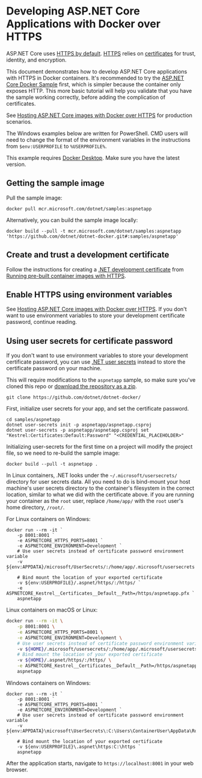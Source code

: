 # Developing ASP.NET Core Applications with Docker over HTTPS

ASP.NET Core uses [HTTPS by
default](https://docs.microsoft.com/aspnet/core/security/enforcing-ssl).
[HTTPS](https://en.wikipedia.org/wiki/HTTPS) relies on
[certificates](https://en.wikipedia.org/wiki/Public_key_certificate) for trust,
identity, and encryption.

This document demonstrates how to develop ASP.NET Core applications with HTTPS
in Docker containers. It's recommended to try the [ASP.NET Core Docker
Sample](README.md) first, which is simpler because the container only exposes
HTTP. This more basic tutorial will help you validate that you have the sample
working correctly, before adding the complication of certificates.

See [Hosting ASP.NET Core images with Docker over HTTPS](https://learn.microsoft.com/en-us/aspnet/core/security/docker-https)
for production scenarios.

The Windows examples below are written for PowerShell. CMD users will need to
change the format of the environment variables in the instructions from
`$env:USERPROFILE` to `%USERPROFILE%`.

This example requires [Docker
Desktop](https://www.docker.com/products/docker-desktop/). Make sure you have
the latest version.

## Getting the sample image

Pull the sample image:

```console
docker pull mcr.microsoft.com/dotnet/samples:aspnetapp
```

Alternatively, you can build the sample image locally:

```console
docker build --pull -t mcr.microsoft.com/dotnet/samples:aspnetapp 'https://github.com/dotnet/dotnet-docker.git#:samples/aspnetapp'
```

## Create and trust a development certificate

Follow the instructions for creating a [.NET development certificate](https://learn.microsoft.com/dotnet/core/tools/dotnet-dev-certs)
from [Running pre-built container images with HTTPS](https://learn.microsoft.com/aspnet/core/security/docker-https#running-pre-built-container-images-with-https).

## Enable HTTPS using environment variables

See [Hosting ASP.NET Core images with Docker over HTTPS](https://learn.microsoft.com/aspnet/core/security/docker-https).
If you don't want to use environment variables to store your development
certificate password, continue reading.

## Using user secrets for certificate password

If you don't want to use environment variables to store your development
certificate password, you can use [.NET user secrets](https://learn.microsoft.com/aspnet/core/security/app-secrets?view=aspnetcore-9.0&tabs=linux)
instead to store the certificate password on your machine.

This will require modifications to the `aspnetapp` sample, so make sure you've cloned
this repo or [download the repository as a zip](https://github.com/dotnet/dotnet-docker/archive/main.zip).

```console
git clone https://github.com/dotnet/dotnet-docker/
```

First, initialize user secrets for your app, and set the certificate password.

```console
cd samples/aspnetapp
dotnet user-secrets init -p aspnetapp/aspnetapp.csproj
dotnet user-secrets -p aspnetapp/aspnetapp.csproj set "Kestrel:Certificates:Default:Password" "<CREDENTIAL_PLACEHOLDER>"
```

Initializing user-secrets for the first time on a project will modify the
project file, so we need to re-build the sample image:

```pwsh
docker build --pull -t aspnetapp .
```

In Linux containers, .NET looks under the `~/.microsoft/usersecrets/` directory
for user secrets data. All you need to do is bind-mount your host machine's
user secrets directory to the container's filesystem in the correct location,
similar to what we did with the certificate above. if you are running your
container as the `root` user, replace `/home/app/` with the `root` user's home
directory, `/root/`.

For Linux containers on Windows:

```pwsh
docker run --rm -it `
    -p 8001:8001 `
    -e ASPNETCORE_HTTPS_PORTS=8001 `
    -e ASPNETCORE_ENVIRONMENT=Development `
    # Use user secrets instead of certificate password environment variable
    -v ${env:APPDATA}/microsoft/UserSecrets/:/home/app/.microsoft/usersecrets `
    # Bind mount the location of your exported certificate
    -v ${env:USERPROFILE}/.aspnet/https/:/https/ `
    -e ASPNETCORE_Kestrel__Certificates__Default__Path=/https/aspnetapp.pfx `
    aspnetapp
```

Linux containers on macOS or Linux:

```bash
docker run --rm -it \
    -p 8001:8001 \
    -e ASPNETCORE_HTTPS_PORTS=8001 \
    -e ASPNETCORE_ENVIRONMENT=Development \
    # Use user secrets instead of certificate password environment variable
    -v ${HOME}/.microsoft/usersecrets/:/home/app/.microsoft/usersecrets \
    # Bind mount the location of your exported certificate
    -v ${HOME}/.aspnet/https/:/https/ \
    -e ASPNETCORE_Kestrel__Certificates__Default__Path=/https/aspnetapp.pfx \
    aspnetapp
```

Windows containers on Windows:

```pwsh
docker run --rm -it `
    -p 8001:8001 `
    -e ASPNETCORE_HTTPS_PORTS=8001 `
    -e ASPNETCORE_ENVIRONMENT=Development `
    # Use user secrets instead of certificate password environment variable
    -v ${env:APPDATA}\microsoft\UserSecrets\:C:\Users\ContainerUser\AppData\Roaming\microsoft\UserSecrets `
    # Bind mount the location of your exported certificate
    -v ${env:USERPROFILE}\.aspnet\https:C:\https `
    aspnetapp
```

After the application starts, navigate to `https://localhost:8001` in your web
browser.
